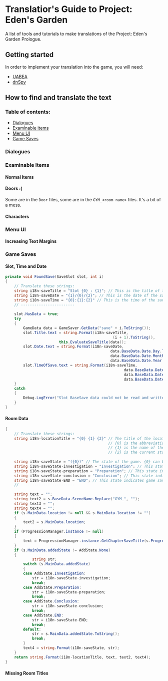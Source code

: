 # Translatior's Guide to Project: Eden's Garden
A list of tools and tutorials to make translations of the Project: Eden's Garden Prologue.

## Getting started
In order to implement your translation into the game, you will need:
* [UABEA](https://github.com/nesrak1/UABEA/releases/tag/v6)
* [dnSpy](https://github.com/dnSpy/dnSpy/releases/tag/v6.1.8)

## How to find and translate the text
### Table of contents:
* [Dialogues](#dialogues)
* [Examinable items](#examinable-items)
* [Menu UI](#menu-ui)
* [Game Saves](#game-saves)
### Dialogues
### Examinable Items
#### Normal Items
#### Doors :(
Some are in the `Door` files, some are in the `GYM_<room name>` files. It's a bit of a mess.
#### Characters
### Menu UI
#### Increasing Text Margins
### Game Saves
#### Slot, Time and Date
```csharp
private void FoundSave(SaveSlot slot, int i)
{
	// Translate these strings:
	string i18n-saveTitle = "Slot {0} : {1}"; // This is the title of the save. {0} is the slot number. {1} is the chapter and location.
	string i18n-saveDate = "{1}/{0}/{2}"; // This is the date of the save. {0} = day, {1} = month, {2} = year.
	string i18n-saveTime = "{0}:{1}:{2}" // This is the time of the save. {0} = hours, {1} = minutes, {2} = seconds.
	// ------------------------
	
	slot.HasData = true;
	try
	{
		GameData data = GameSaver.GetData("save" + i.ToString());
		slot.Title.text = string.Format(i18n-saveTitle,
                                                (i + 1).ToString(),
						this.EvaluateSaveTitle(data));
		slot.Date.text = string.Format(i18n-saveDate,
                                               data.BaseData.Date.Day.ToString().PadLeft(2, '0'),
                                               data.BaseData.Date.Month.ToString().PadLeft(2, '0'),
                                               data.BaseData.Date.Year.ToString());
		slot.TimeOfSave.text = string.Format(i18n-saveTime,
                                                     data.BaseData.Date.Hour.ToString().PadLeft(2, '0'),
                                                     data.BaseData.Date.Minute.ToString().PadLeft(2, '0'),
                                                     data.BaseData.Date.Second.ToString().PadLeft(2, '0'));
	}
	catch
	{
		Debug.LogError("Slot BaseSave data could not be read and written to the GUI");
	}
}
```
#### Room Data
```csharp
{
	// Translate these strings:
	string i18n-locationTitle = "{0} {1} {2}" // The title of the location part of a save file.
	                                          // {0} is the abbreviation of the chapter name;
	                                          // {1} is the name of the room;
	                                          // {2} is the current state of the game, which can be either nothing or the i18n-saveState string.
					      
	string i18n-saveState = "({0})" // The state of the game. {0} can be replaced with one of the following strings.
	string i18n-saveState-investigation = "Investigation"; // This state indicates an ongoing investigation.
	string i18n-saveState-preparation = "Preparation"; // This state indicates game saves made from the prompt before the "Class Trial Preparations" menu.
	string i18n-saveState-conclusion = "Conclusion"; // This state indicates the part of the game after a CLass Trial.
	string i18n-saveState-END = "END"; // This state indicates game saves made from the (nonexisting) prompt at the end of a chapter.
	// ------------------------
	
	string text = "";
	string text2 = s.BaseData.SceneName.Replace("GYM_", "");
	string text3 = "";
	string text4 = "";
	if (s.MainData.location != null && s.MainData.location != "")
	{
		text2 = s.MainData.location;
	}
	if (ProgressionManager.instance != null)
	{
		text = ProgressionManager.instance.GetChapterSaveTitle(s.ProgressionData.chapter);
	}
	if (s.MainData.addedState != AddState.None)
	{
	      	string str;
		switch (s.MainData.addedState)
		{
		case AddState.Investigation:
			str = i18n-saveState-investigation;
			break;
		case AddState.Preparation:
			str = i18n-saveState-preparation;
			break;
		case AddState.Conclusion:
			str = i18n-saveState-conclusion;
			break;
		case AddState.END:
			str = i18n-saveState-END;
			break;
		default:
			str = s.MainData.addedState.ToString();
			break;
		}
		text4 = string.Format(i18n-saveState, str);
	}
	return string.Format(i18n-locationTitle, text, text2, text4);
}
  ```
#### Missing Room Titles
